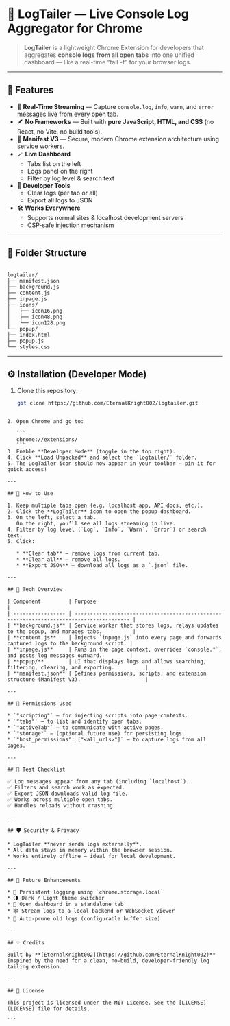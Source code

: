 # 🧩 LogTailer — Live Console Log Aggregator for Chrome

> **LogTailer** is a lightweight Chrome Extension for developers that aggregates **console logs from all open tabs** into one unified dashboard — like a real-time “tail -f” for your browser logs.

---

## 🚀 Features

- 📡 **Real-Time Streaming** — Capture `console.log`, `info`, `warn`, and `error` messages live from every open tab.
- 🪶 **No Frameworks** — Built with **pure JavaScript, HTML, and CSS** (no React, no Vite, no build tools).
- 🧠 **Manifest V3** — Secure, modern Chrome extension architecture using service workers.
- 🪄 **Live Dashboard**  
  - Tabs list on the left  
  - Logs panel on the right  
  - Filter by log level & search text
- 🧰 **Developer Tools**
  - Clear logs (per tab or all)
  - Export all logs to JSON
- 🛠 **Works Everywhere**
  - Supports normal sites & localhost development servers
  - CSP-safe injection mechanism

---

## 🧱 Folder Structure

```

logtailer/
├── manifest.json
├── background.js
├── content.js
├── inpage.js
├── icons/
│   ├── icon16.png
│   ├── icon48.png
│   └── icon128.png
└── popup/
├── index.html
├── popup.js
└── styles.css

````

---

## ⚙️ Installation (Developer Mode)

1. Clone this repository:
   ```bash
   git clone https://github.com/EternalKnight002/logtailer.git
````

2. Open Chrome and go to:

   ```
   chrome://extensions/
   ```
3. Enable **Developer Mode** (toggle in the top right).
4. Click **Load Unpacked** and select the `logtailer/` folder.
5. The LogTailer icon should now appear in your toolbar — pin it for quick access!

---

## 🧪 How to Use

1. Keep multiple tabs open (e.g. localhost app, API docs, etc.).
2. Click the **LogTailer** icon to open the popup dashboard.
3. On the left, select a tab.
   On the right, you’ll see all logs streaming in live.
4. Filter by log level (`Log`, `Info`, `Warn`, `Error`) or search text.
5. Click:

   * **Clear tab** — remove logs from current tab.
   * **Clear all** — remove all logs.
   * **Export JSON** — download all logs as a `.json` file.

---

## 🧰 Tech Overview

| Component         | Purpose                                                                                  |
| ----------------- | ---------------------------------------------------------------------------------------- |
| **background.js** | Service worker that stores logs, relays updates to the popup, and manages tabs.          |
| **content.js**    | Injects `inpage.js` into every page and forwards captured logs to the background script. |
| **inpage.js**     | Runs in the page context, overrides `console.*`, and posts log messages outward.         |
| **popup/**        | UI that displays logs and allows searching, filtering, clearing, and exporting.          |
| **manifest.json** | Defines permissions, scripts, and extension structure (Manifest V3).                     |

---

## 🧩 Permissions Used

* `"scripting"` — for injecting scripts into page contexts.
* `"tabs"` — to list and identify open tabs.
* `"activeTab"` — to communicate with active pages.
* `"storage"` — (optional future use) for persisting logs.
* `"host_permissions": ["<all_urls>"]` — to capture logs from all pages.

---

## 🧭 Test Checklist

✅ Log messages appear from any tab (including `localhost`).
✅ Filters and search work as expected.
✅ Export JSON downloads valid log file.
✅ Works across multiple open tabs.
✅ Handles reloads without crashing.

---

## 🛡 Security & Privacy

* LogTailer **never sends logs externally**.
* All data stays in memory within the browser session.
* Works entirely offline — ideal for local development.

---

## 🧠 Future Enhancements

* 💾 Persistent logging using `chrome.storage.local`
* 🌗 Dark / Light theme switcher
* 🧩 Open dashboard in a standalone tab
* 🕸 Stream logs to a local backend or WebSocket viewer
* 🧹 Auto-prune old logs (configurable buffer size)

---

## 💡 Credits

Built by **[EternalKnight002](https://github.com/EternalKnight002)**
Inspired by the need for a clean, no-build, developer-friendly log tailing extension.

---

## 📜 License

This project is licensed under the MIT License. See the [LICENSE](LICENSE) file for details.

```
